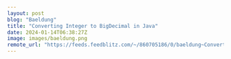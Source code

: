 ```yaml
---
layout: post
blog: "Baeldung"
title: "Converting Integer to BigDecimal in Java"
date: 2024-01-14T06:38:27Z
image: images/baeldung.png
remote_url: "https://feeds.feedblitz.com/~/860705186/0/baeldung~Converting-Integer-to-BigDecimal-in-Java"
---
```

